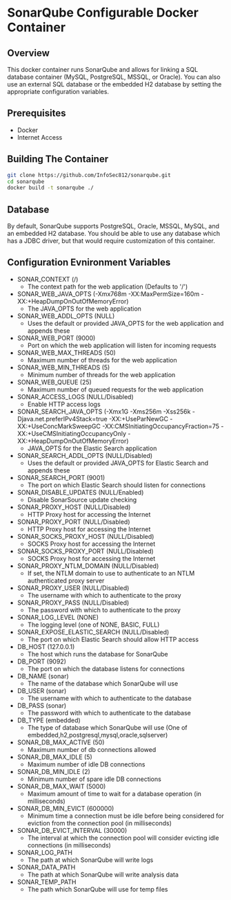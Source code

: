 SonarQube Configurable Docker Container
=======================================

## Overview

This docker container runs SonarQube and allows for linking a
SQL database container (MySQL, PostgreSQL, MSSQL, or Oracle).
You can also use an external SQL database or the embedded H2
database by setting the appropriate configuration variables.

## Prerequisites

* Docker
* Internet Access

## Building The Container

```bash
git clone https://github.com/InfoSec812/sonarqube.git
cd sonarqube
docker build -t sonarqube ./
```

## Database

By default, SonarQube supports PostgreSQL, Oracle, MSSQL, MySQL, and an 
embedded H2 database. You should be able to use any database which 
has a JDBC driver, but that would require customization of this container.

## Configuration Evnironment Variables

* SONAR_CONTEXT (/)
  * The context path for the web application (Defaults to '/')
* SONAR_WEB_JAVA_OPTS (-Xmx768m -XX:MaxPermSize=160m -XX:+HeapDumpOnOutOfMemoryError)
  * The JAVA_OPTS for the web application
* SONAR_WEB_ADDL_OPTS (NULL)
  * Uses the default or provided JAVA_OPTS for the web application and appends these
* SONAR_WEB_PORT (9000)
  * Port on which the web application will listen for incoming requests
* SONAR_WEB_MAX_THREADS (50)
  * Maximum number of threads for the web application
* SONAR_WEB_MIN_THREADS (5)
  * Minimum number of threads for the web application
* SONAR_WEB_QUEUE (25)
  * Maximum number of queued requests for the web application
* SONAR_ACCESS_LOGS (NULL/Disabled)
  * Enable HTTP access logs
* SONAR_SEARCH_JAVA_OPTS (-Xmx1G -Xms256m -Xss256k -Djava.net.preferIPv4Stack=true -XX:+UseParNewGC -XX:+UseConcMarkSweepGC -XX:CMSInitiatingOccupancyFraction=75 -XX:+UseCMSInitiatingOccupancyOnly -XX:+HeapDumpOnOutOfMemoryError)
  * JAVA_OPTS for the Elastic Search application
* SONAR_SEARCH_ADDL_OPTS (NULL/Disabled)
  * Uses the default or provided JAVA_OPTS for Elastic Search and appends these
* SONAR_SEARCH_PORT (9001)
  * The port on which Elastic Search should listen for connections
* SONAR_DISABLE_UPDATES (NULL/Enabled)
  * Disable SonarSource update checking
* SONAR_PROXY_HOST (NULL/Disabled)
  * HTTP Proxy host for accessing the Internet
* SONAR_PROXY_PORT (NULL/Disabled)
  * HTTP Proxy host for accessing the Internet
* SONAR_SOCKS_PROXY_HOST (NULL/Disabled)
  * SOCKS Proxy host for accessing the Internet
* SONAR_SOCKS_PROXY_PORT (NULL/Disabled)
  * SOCKS Proxy host for accessing the Internet
* SONAR_PROXY_NTLM_DOMAIN (NULL/Disabled)
  * If set, the NTLM domain to use to authenticate to an NTLM authenticated proxy server
* SONAR_PROXY_USER (NULL/Disabled)
  * The username with which to authenticate to the proxy
* SONAR_PROXY_PASS (NULL/Disabled)
  * The password with which to authenticate to the proxy
* SONAR_LOG_LEVEL (NONE)
  * The logging level (one of NONE, BASIC, FULL)
* SONAR_EXPOSE_ELASTIC_SEARCH (NULL/Disabled)
  * The port on which Elastic Search should allow HTTP access
* DB_HOST (127.0.0.1)
  * The host which runs the database for SonarQube
* DB_PORT (9092)
  * The port on which the database listens for connections
* DB_NAME (sonar)
  * The name of the database which SonarQube will use
* DB_USER (sonar)
  * The username with which to authenticate to the database
* DB_PASS (sonar)
  * The password with which to authenticate to the database
* DB_TYPE (embedded)
  * The type of database which SonarQube will use (One of embedded,h2,postgresql,mysql,oracle,sqlserver)
* SONAR_DB_MAX_ACTIVE (50)
  * Maximum number of db connections allowed
* SONAR_DB_MAX_IDLE (5)
  * Maximum number of idle DB connections
* SONAR_DB_MIN_IDLE (2)
  * Minimum number of spare idle DB connections
* SONAR_DB_MAX_WAIT (5000)
  * Maximum amount of time to wait for a database operation (in milliseconds)
* SONAR_DB_MIN_EVICT (600000)
  * Minimum time a connection must be idle before being considered for eviction from the connection pool (in milliseconds)
* SONAR_DB_EVICT_INTERVAL (30000)
  * The interval at which the connection pool will consider evicting idle connections (in milliseconds)
* SONAR_LOG_PATH
  * The path at which SonarQube will write logs
* SONAR_DATA_PATH
  * The path at which SonarQube will write analysis data
* SONAR_TEMP_PATH
  * The path which SonarQube will use for temp files
